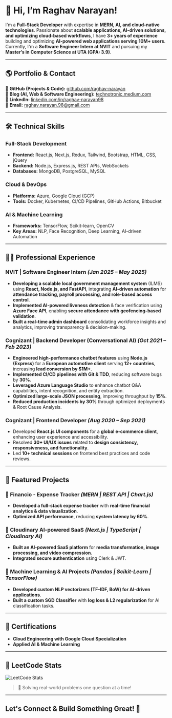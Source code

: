 # **👋 Hi, I’m Raghav Narayan!**  

I'm a **Full-Stack Developer** with expertise in **MERN, AI, and cloud-native technologies**. Passionate about **scalable applications, AI-driven solutions, and optimizing cloud-based workflows**, I have **3+ years of experience** building and optimizing **AI-powered web applications serving 10M+ users**. Currently, I'm a **Software Engineer Intern at NVIT** and pursuing my **Master’s in Computer Science at UTA (GPA: 3.9)**. 
  
---

## **🌎 Portfolio & Contact**  

📂 **GitHub (Projects & Code):** [github.com/raghav-narayan](https://github.com/raghav-narayan)  
📝 **Blog (AI, Web & Software Engineering):** [technotronic.medium.com](https://technotronic.medium.com/)   
💼 **LinkedIn:** [linkedin.com/in/raghav-narayan98](https://www.linkedin.com/in/raghav-narayan98)  
📩 **Email:** [raghav.narayan.98@gmail.com](mailto:raghav.narayan.98@gmail.com)  

---

## **🛠️ Technical Skills**  

### **Full-Stack Development**  
- **Frontend:** React.js, Next.js, Redux, Tailwind, Bootstrap, HTML, CSS, jQuery  
- **Backend:** Node.js, Express.js, REST APIs, WebSockets  
- **Databases:** MongoDB, PostgreSQL, MySQL  

### **Cloud & DevOps**  
- **Platforms:** Azure, Google Cloud (GCP)  
- **Tools:** Docker, Kubernetes, CI/CD Pipelines, GitHub Actions, Bitbucket  

### **AI & Machine Learning**  
- **Frameworks:** TensorFlow, Scikit-learn, OpenCV  
- **Key Areas:** NLP, Face Recognition, Deep Learning, AI-driven Automation  

---

## **👨‍💻 Professional Experience**  

### **NVIT | Software Engineer Intern** *(Jan 2025 – May 2025)*  
- **Developing a scalable local government management system** (ILMS) using **React, Node.js, and FastAPI**, integrating **AI-driven automation** for **attendance tracking, payroll processing, and role-based access control**.  
- **Implemented AI-powered liveness detection** & face verification using **Azure Face API**, enabling **secure attendance with geofencing-based validation**.  
- **Built a real-time admin dashboard** consolidating workforce insights and analytics, improving transparency & decision-making.  

### **Cognizant | Backend Developer (Conversational AI)** *(Oct 2021 – Feb 2023)*  
- **Engineered high-performance chatbot features** using **Node.js (Express)** for a **European automotive client** serving **12+ countries**, increasing **lead conversion by $1M+**.  
- **Implemented CI/CD pipelines with Git & TDD**, reducing software bugs by **30%**.  
- **Leveraged Azure Language Studio** to enhance chatbot Q&A capabilities, intent recognition, and entity extraction.  
- **Optimized large-scale JSON processing**, improving throughput by **15%**.  
- **Reduced production incidents by 30%** through optimized deployments & Root Cause Analysis.  

### **Cognizant | Frontend Developer** *(Aug 2020 – Sep 2021)*  
- Developed **React.js UI components** for a **global e-commerce client**, enhancing user experience and accessibility.  
- Resolved **30+ UI/UX issues** related to **design consistency, responsiveness, and functionality**.  
- Led **10+ technical sessions** on frontend best practices and code reviews.  

---

## **🚀 Featured Projects**  
### **📌 Financio - Expense Tracker** *(MERN | REST API | Chart.js)*  
- **Developed a full-stack expense tracker** with **real-time financial analytics & data visualization**.  
- **Optimized API performance**, reducing **system latency by 60%**.  

### **📌 Cloudinary AI-powered SaaS** *(Next.js | TypeScript | Cloudinary AI)*  
- **Built an AI-powered SaaS platform** for **media transformation, image processing, and video compression**.  
- **Integrated secure authentication** using Clerk & JWT.  

### **📌 Machine Learning & AI Projects** *(Pandas | Scikit-Learn | TensorFlow)*  
- **Developed custom NLP vectorizers (TF-IDF, BoW) for AI-driven applications**.  
- **Built a custom SGD Classifier** with **log loss & L2 regularization** for AI classification tasks.  

---

## **📜 Certifications**  

- **Cloud Engineering with Google Cloud Specialization**  
- **Applied AI & Machine Learning**  

---

## **🧠 LeetCode Stats**  

![LeetCode Stats](https://leetcard.jacoblin.cool/Raghav_Narayan?theme=dark&font=Source+Code+Pro&ext=heatmap)  
> 🧩 Solving real-world problems one question at a time!  

---

## **Let's Connect & Build Something Great! 🚀**  
